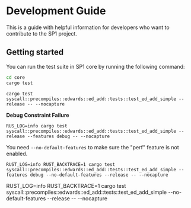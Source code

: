 # Development Guide

This is a guide with helpful information for developers who want to contribute to the SP1 project.

## Getting started

You can run the test suite in SP1 core by running the following command:

```bash
cd core
cargo test
```


```
cargo test syscall::precompiles::edwards::ed_add::tests::test_ed_add_simple --release -- --nocapture
```
**Debug Constraint Failure**

```
RUS_LOG=info cargo test syscall::precompiles::edwards::ed_add::tests::test_ed_add_simple --release --features debug -- --nocapture
```

You need `--no-default-features` to make sure the "perf" feature is not enabled.
```
RUST_LOG=info RUST_BACKTRACE=1 cargo test syscall::precompiles::edwards::ed_add::tests::test_ed_add_simple --features debug --no-default-features --release -- --nocapture
```

RUST_LOG=info RUST_BACKTRACE=1 cargo test syscall::precompiles::edwards::ed_add::tests::test_ed_add_simple --no-default-features --release -- --nocapture
